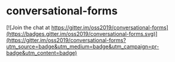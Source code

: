 # conversational-forms

[![Join the chat at https://gitter.im/oss2019/conversational-forms](https://badges.gitter.im/oss2019/conversational-forms.svg)](https://gitter.im/oss2019/conversational-forms?utm_source=badge&utm_medium=badge&utm_campaign=pr-badge&utm_content=badge)


